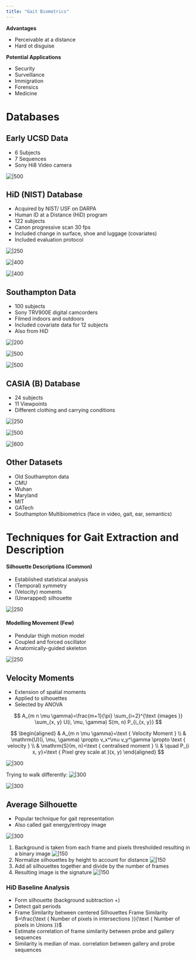 ```yaml
---
title: "Gait Biometrics"
---
```


**Advantages**
- Perceivable at a distance
- Hard ot disguise

**Potential Applications**
- Security
- Surveillance
- Immigration
- Forensics
- Medicine

# Databases

## Early UCSD Data

- 6 Subjects
- 7 Sequences
- Sony Hi8 Video camera

![|500](notes/Biometrics/Images/Pasted%20image%2020230325173228.png)

## HiD (NIST) Database

- Acquired by NIST/ USF on DARPA  
- Human ID at a Distance (HiD) program  
- 122 subjects  
- Canon progressive scan 30 fps  
- Included change in surface, shoe and luggage (covariates)  
- Included evaluation protocol

![|250](notes/Biometrics/Images/Pasted%20image%2020230325173332.png)

![|400](notes/Biometrics/Images/Pasted%20image%2020230325173352.png)

![|400](notes/Biometrics/Images/Pasted%20image%2020230325173416.png)

## Southampton Data

- 100 subjects  
- Sony TRV900E digital camcorders  
- Filmed indoors and outdoors  
- Included covariate data for 12 subjects  
- Also from HiD

![|200](notes/Biometrics/Images/Pasted%20image%2020230325173500.png)

![|500](notes/Biometrics/Images/Pasted%20image%2020230325173537.png)

![|500](notes/Biometrics/Images/Pasted%20image%2020230325173557.png)

## CASIA (B) Database

- 24 subjects  
- 11 Viewpoints  
- Different clothing and carrying conditions

![|250](notes/Biometrics/Images/Pasted%20image%2020230325173702.png)

![|500](notes/Biometrics/Images/Pasted%20image%2020230325173718.png)

![|600](notes/Biometrics/Images/Pasted%20image%2020230325173737.png)

## Other Datasets

- Old Southampton data  
- CMU  
- Wuhan  
- Maryland  
- MIT  
- GATech  
- Southampton Multibiometrics (face in video, gait, ear, semantics)

# Techniques for Gait Extraction and Description

#### Silhouette Descriptions (Common)
- Established statistical analysis  
- (Temporal) symmetry  
- (Velocity) moments  
- (Unwrapped) silhouette

![|250](notes/Biometrics/Images/Pasted%20image%2020230325174117.png)

#### Modelling Movement (Few)
- Pendular thigh motion model  
- Coupled and forced oscillator  
- Anatomically-guided skeleton

![|250](notes/Biometrics/Images/Pasted%20image%2020230325174137.png)

## Velocity Moments

- Extension of spatial moments  
- Applied to silhouettes  
- Selected by ANOVA

$$
A_{m n \mu \gamma}=\frac{m+1}{\pi} \sum_{i=2}^{\text {images }} \sum_{x, y} U(i, \mu, \gamma) S(m, n) P_{i_{x, y}}
$$

$$
\begin{aligned}
& A_{m n \mu \gamma}=\text { Velocity Moment } \\
& \mathrm{U}(i, \mu, \gamma) \propto v_x^\mu v_y^\gamma \propto \text { velocity } \\
& \mathrm{S}(m, n)=\text { centralised moment } \\
& \quad P_{i x, y}=\text { Pixel grey scale at }(x, y)
\end{aligned}
$$

![|300](notes/Biometrics/Images/gait%20moments.gif)

Trying to walk differently:
![|300](notes/Biometrics/Images/Pasted%20image%2020230325175410.png)

![|300](notes/Biometrics/Images/gait%20moments%202.gif)

## Average Silhouette

- Popular technique for gait representation
- Also called gait energy/entropy image

![|300](notes/Biometrics/Images/Pasted%20image%2020230325175608.png)

1. Background is taken from each frame and pixels thresholded resulting in a binary image
![|150](notes/Biometrics/Images/Pasted%20image%2020230325175723.png)
2. Normalize silhouettes by height to account for distance
![|150](notes/Biometrics/Images/Pasted%20image%2020230325175802.png)
3. Add all silhouettes together and divide by the number of frames
4. Resulting image is the signature
![|150](notes/Biometrics/Images/Pasted%20image%2020230325175840.png)

### HiD Baseline Analysis
- Form silhouette (background subtraction +)
- Detect gait periods
- Frame Similarity between centered Silhouettes
Frame Similarity $=\frac{\text { Number of pixels in intersections }}{\text { Number of pixels in Unions }}$
- Estimate correlation of frame similarity between probe and gallery sequences
- Similarity is median of max. correlation between gallery and probe sequences

